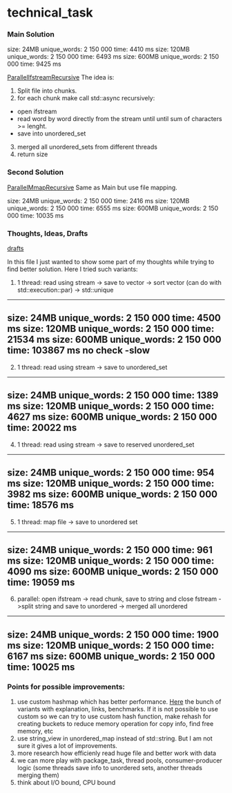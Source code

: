 # technical_task

### Main Solution

size: 24MB unique_words: 2 150 000 time: 4410 ms
size: 120MB unique_words: 2 150 000 time: 6493 ms
size: 600MB unique_words: 2 150 000 time: 9425 ms



[ParallelIfstreamRecursive](https://github.com/tt1m0n/technical_task/blob/main/include/ParallelIfstreamRecursive.hpp)
The idea is:
  1) Split file into chunks.
  2) for each chunk make call std::async recursively:
  - open ifstream
  - read word by word directly from the stream until until sum of characters >= lenght.
  - save into unordered_set
 3) merged all unordered_sets from different threads
 4) return size


### Second Solution
[ParallelMmapRecursive](https://github.com/tt1m0n/technical_task/blob/main/include/ParallelMmapRecursive.hpp)
Same as Main but use file mapping.


size: 24MB unique_words: 2 150 000 time: 2416 ms
size: 120MB unique_words: 2 150 000 time: 6555 ms
size: 600MB unique_words: 2 150 000 time: 10035 ms


### Thoughts, Ideas, Drafts
[drafts](https://github.com/tt1m0n/technical_task/blob/main/include/basic_draft_ideas.hpp)

In this file I just wanted to show some part of my thoughts while trying to find better solution. Here I tried such variants:

1) 1 thread: read using stream -> save to vector -> sort vector (can do with std::execution::par) -> std::unique

---
size: 24MB unique_words: 2 150 000 time: 4500 ms
size: 120MB unique_words: 2 150 000 time: 21534 ms
size: 600MB unique_words: 2 150 000 time:  103867 ms
no check -slow
---

2) 1 thread: read using stream -> save to unordered_set

---
size: 24MB unique_words: 2 150 000 time: 1389 ms
size: 120MB unique_words: 2 150 000 time: 4627 ms
size: 600MB unique_words: 2 150 000 time:  20022 ms
---


4) 1 thread: read using stream -> save to reserved unordered_set

---
size: 24MB unique_words: 2 150 000 time: 954 ms
size: 120MB unique_words: 2 150 000 time: 3982 ms
size: 600MB unique_words: 2 150 000 time:  18576 ms
---

5) 1 thread: map file -> save to unordered set

---
size: 24MB unique_words: 2 150 000 time: 961 ms
size: 120MB unique_words: 2 150 000 time: 4090 ms
size: 600MB unique_words: 2 150 000 time:  19059 ms
---

6) parallel: open ifstream -> read chunk, save to string and close fstream ->split string and save to unordered -> merged all unordered

---
size: 24MB unique_words: 2 150 000 time: 1900 ms
size: 120MB unique_words: 2 150 000 time: 6167 ms
size: 600MB unique_words: 2 150 000 time:  10025 ms
---

### Points for possible improvements:
1) use custom hashmap which has better performance. [Here](https://martin.ankerl.com/2019/04/01/hashmap-benchmarks-01-overview/) the bunch of variants with explanation, links, benchmarks. If it is not possible to use custom so we can try to use custom hash function, make rehash for creating buckets to reduce memory operation for copy info, find free memory, etc
2) use string_view in unordered_map instead of std::string. But I am not sure it gives a lot of improvements.
3) more research how efficienly read huge file and better work with data
4) we can more play with package_task, thread pools, consumer-producer logic (some threads save info to unordered sets, another threads merging them)
5) think about I/O bound, CPU bound
